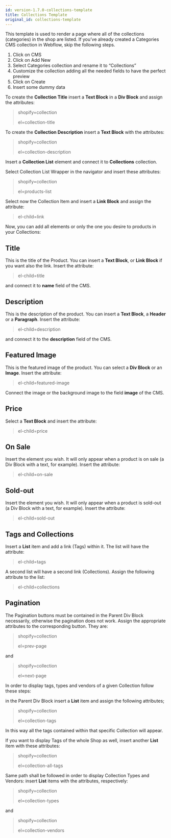 ```yaml
---
id: version-1.7.0-collections-template
title: Collections Template
original_id: collections-template
---
```


This template is used to render a page where all of the collections (categories) in the shop are listed.
If you’ve already created a Categories CMS collection in Webflow, skip the following steps.

1) Click on CMS
2) Click on Add New
3) Select Categories collection and rename it to “Collections”
4) Customize the collection adding all the needed fields to have the perfect preview
5) Click on Create
6) Insert some dummy data

To create the **Collection Title** insert a **Text Block** in a **Div Block** and assign the attributes:

> shopify=collection
>
> el=collection-title

To create the **Collection Description** insert a **Text Block** with the attributes:

> shopify=collection
>
> el=collection-description

Insert a **Collection List** element and connect it to **Collections** collection.

Select Collection List Wrapper in the navigator and insert these attributes:

> shopify=collection
>
> el=products-list

Select now the Collection Item and insert a **Link Block** and assign the attribute:

> el-child=link

Now, you can add all elements or only the one you desire to products in your Collections:

## Title

This is the title of the Product. You can insert a **Text Block**, or **Link Block** if you want also the link.
Insert the attribute:

> el-child=title

and connect it to **name** field of the CMS.

## Description
This is the description of the product. You can insert a **Text Block**, a **Header** or a **Paragraph**.
Insert the attribute:

> el-child=description

and connect it to the **description** field of the CMS.

## Featured Image
This is the featured image of the product. You can select a **Div Block** or an **Image**.
Insert the attribute:

> el-child=featured-image

Connect the image or the background image to the field **image** of the CMS.

## Price
Select a **Text Block** and insert the attribute:

> el-child=price

## On Sale
Insert the element you wish. It will only appear when a product is on sale (a Div Block with a text, for example). Insert the attribute:

> el-child=on-sale

## Sold-out
Insert the element you wish. It will only appear when a product is sold-out (a Div Block with a text, for example). Insert the attribute:

> el-child=sold-out

## Tags and Collections
Insert a **List** item and add a link (Tags) within it. The list will have the attribute:

> el-child=tags

A second list will have a second link (Collections). Assign the following attribute to the list:

> el-child=collections

## Pagination
The Pagination buttons must be contained in the Parent Div Block necessarily, otherwise the pagination does not work.
Assign the appropriate attributes to the corresponding button. They are:

> shopify=collection
>
> el=prev-page

and

> shopify=collection
>
> el=next-page

In order to display tags, types and vendors of a given Collection follow these steps:

in the Parent Div Block insert a **List** item and assign the following attributes;

> shopify=collection
>
> el=collection-tags

In this way all the tags contained within that specific Collection will appear.

If you want to display Tags of the whole Shop as well, insert another **List** item with these attributes:

> shopify=collection
>
> el=collection-all-tags

Same path shall be followed in order to display Collection Types and Vendors: insert **List** items with the attributes, respectively:

> shopify=collection
>
> el=collection-types

and

> shopify=collection
>
> el=collection-vendors
